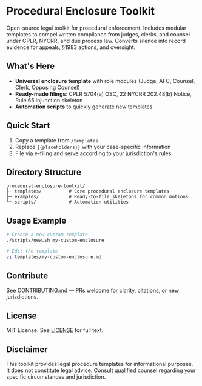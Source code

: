 # Procedural Enclosure Toolkit

Open-source legal toolkit for procedural enforcement. Includes modular templates to compel written compliance from judges, clerks, and counsel under CPLR, NYCRR, and due process law. Converts silence into record evidence for appeals, §1983 actions, and oversight.

## What's Here

- **Universal enclosure template** with role modules (Judge, AFC, Counsel, Clerk, Opposing Counsel)
- **Ready-made filings**: CPLR 5704(a) OSC, 22 NYCRR 202.48(b) Notice, Rule 65 injunction skeleton
- **Automation scripts** to quickly generate new templates

## Quick Start

1. Copy a template from `/templates`
2. Replace `{{placeholders}}` with your case-specific information
3. File via e-filing and serve according to your jurisdiction's rules

## Directory Structure

```
procedural-enclosure-toolkit/
├─ templates/          # Core procedural enclosure templates
├─ examples/           # Ready-to-file skeletons for common motions
└─ scripts/            # Automation utilities
```

## Usage Example

```bash
# Create a new custom template
./scripts/new.sh my-custom-enclosure

# Edit the template
vi templates/my-custom-enclosure.md
```

## Contribute

See [CONTRIBUTING.md](CONTRIBUTING.md) — PRs welcome for clarity, citations, or new jurisdictions.

## License

MIT License. See [LICENSE](LICENSE) for full text.

## Disclaimer

This toolkit provides legal procedure templates for informational purposes. It does not constitute legal advice. Consult qualified counsel regarding your specific circumstances and jurisdiction.
